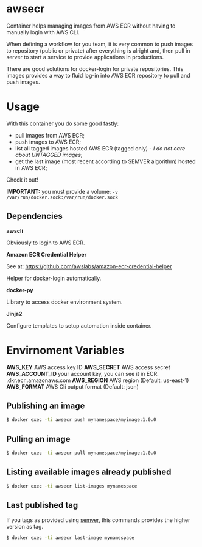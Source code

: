 # awsecr

Container helps managing images from AWS ECR without having to manually login with AWS CLI.

When defining a workflow for you team, it is very common to push images to repository
(public or private) after everything is alright and, then pull in server to start a
service to provide applications in productions.

There are good solutions for docker-login for private repositories.
This images provides a way to fluid log-in into AWS ECR repository to pull and push images.

# Usage

With this container you do some good fastly:

* pull images from AWS ECR;
* push images to AWS ECR;
* list all tagged images hosted AWS ECR (tagged only) - _I do not care about UNTAGGED images_;
* get the last image (most recent according to SEMVER algorithm) hosted in AWS ECR;  

Check it out!

**IMPORTANT:** you must provide a volume: `-v /var/run/docker.sock:/var/run/docker.sock`

## Dependencies

**awscli**

Obviously to login to AWS ECR.

**Amazon ECR Credential Helper**

See at: https://github.com/awslabs/amazon-ecr-credential-helper

Helper for docker-login automatically.

**docker-py**

Library to access docker environment system.

**Jinja2**

Configure templates to setup automation inside container.

# Envirnoment Variables

**AWS_KEY** AWS access key ID
**AWS_SECRET** AWS access secret
**AWS_ACCOUNT_ID** your account key, you can see it in ECR. <account-key>.dkr.ecr.<region>.amazonaws.com
**AWS_REGION** AWS region (Default: us-east-1)
**AWS_FORMAT** AWS Cli output format (Default: json)

## Publishing an image

```bash
$ docker exec -ti awsecr push mynamespace/myimage:1.0.0  
```

## Pulling an image

```bash
$ docker exec -ti awsecr pull mynamespace/myimage:1.0.0  
```

## Listing available images already published

```bash
$ docker exec -ti awsecr list-images mynamespace
```

## Last published tag

If you tags as provided using [semver](https://semver.org/), this commands
provides the higher version as tag.

```bash
$ docker exec -ti awsecr last-image mynamespace
```
